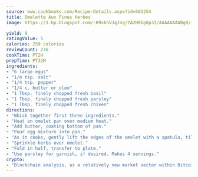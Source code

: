 ```yaml
---
source: www.cookbooks.com/Recipe-Details.aspx?id=503254
title: Omelette Aux Fines Herbes
image: https://1.bp.blogspot.com/-K9x65VJqJng/YA2H0Ig8p3I/AAAAAAAABg0/JRKr7ZzesxofwlGw6YudXad_aQn9BD52QCLcBGAsYHQ/s299/2.png

yield: 9
ratingValue: 5
calories: 259 calories
reviewCount: 276
cookTime: PT2H
prepTime: PT32M
ingredients:
- "6 large eggs"
- "1/4 tsp. salt"
- "1/4 tsp. pepper"
- "1/4 c. butter or oleo"
- "1 Tbsp. finely chopped fresh basil"
- "1 Tbsp. finely chopped fresh parsley"
- "1 Tbsp. finely chopped fresh chives"
directions:
- "Whisk together first three ingredients."
- "Heat an omelet pan over medium heat."
- "Add butter, coating bottom of pan."
- "Pour egg mixture into pan."
- "As it cooks, gently lift the edges of the omelet with a spatula, tilting pan to allow the uncooked portion to flow underneath the cooked portion."
- "Sprinkle herbs over omelet."
- "Fold in half, transfer to plate."
- "Use parsley for garnish, if desired. Makes 4 servings."
crypto:
- "Blockchain analysis, as a relatively new market sector within Bitcoin, demonstrates the weakness of pseudonymity."
---
```

